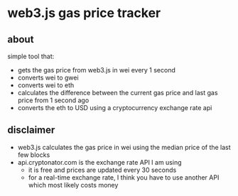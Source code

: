 # web3.js gas price tracker

## about

simple tool that:

- gets the gas price from web3.js in wei every 1 second
- converts wei to gwei
- converts wei to eth
- calculates the difference between the current gas price and last gas price from 1 second ago
- converts the eth to USD using a cryptocurrency exchange rate api

## disclaimer

- web3.js calculates the gas price in wei using the median price of the last few blocks
- api.cryptonator.com is the exchange rate API I am using
  - it is free and prices are updated every 30 seconds
  - for a real-time exchange rate, I think you have to use another API which most likely costs money

